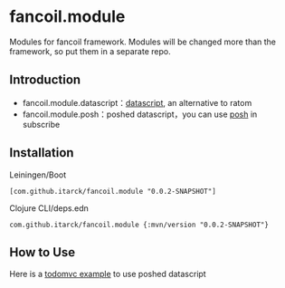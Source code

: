 # fancoil.module

Modules for fancoil framework. Modules will be changed more than the framework, so put them in a separate repo.

## Introduction

- fancoil.module.datascript：[datascript],  an alternative to ratom
- fancoil.module.posh：poshed datascript，you can use [posh] in subscribe

[posh]:https://github.com/denistakeda/posh
[datascript]:https://github.com/tonsky/datascript

## Installation

Leiningen/Boot

    [com.github.itarck/fancoil.module "0.0.2-SNAPSHOT"]

Clojure CLI/deps.edn

    com.github.itarck/fancoil.module {:mvn/version "0.0.2-SNAPSHOT"}


## How to Use

Here is a [todomvc example] to use poshed datascript

[todomvc example]:https://github.com/itarck/fancoil-example/tree/main/todomvc-datascript
